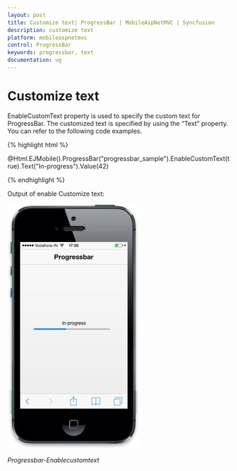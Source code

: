 ```yaml
---
layout: post
title: Customize text| ProgressBar | MobileAspNetMVC | Syncfusion
description: customize text
platform: mobileaspnetmvc
control: ProgressBar
keywords: progressbar, text
documentation: ug
---
```


# Customize text

EnableCustomText property is used to specify the custom text for ProgressBar. The customized text is specified by using the “Text” property. You can refer to the following code examples.

{% highlight html %}

@Html.EJMobile().ProgressBar("progressbar_sample").EnableCustomText(true).Text("In-progress").Value(42)

{% endhighlight %}


Output of enable Customize text:

![](Customize-text_images/Customize-text_img1.jpeg)





_Progressbar-Enablecustomtext_

